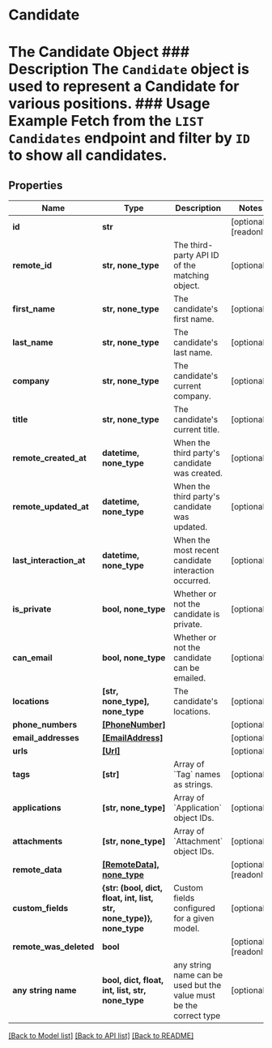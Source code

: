 # Candidate

# The Candidate Object ### Description The `Candidate` object is used to represent a Candidate for various positions. ### Usage Example Fetch from the `LIST Candidates` endpoint and filter by `ID` to show all candidates.

## Properties
Name | Type | Description | Notes
------------ | ------------- | ------------- | -------------
**id** | **str** |  | [optional] [readonly] 
**remote_id** | **str, none_type** | The third-party API ID of the matching object. | [optional] 
**first_name** | **str, none_type** | The candidate&#39;s first name. | [optional] 
**last_name** | **str, none_type** | The candidate&#39;s last name. | [optional] 
**company** | **str, none_type** | The candidate&#39;s current company. | [optional] 
**title** | **str, none_type** | The candidate&#39;s current title. | [optional] 
**remote_created_at** | **datetime, none_type** | When the third party&#39;s candidate was created. | [optional] 
**remote_updated_at** | **datetime, none_type** | When the third party&#39;s candidate was updated. | [optional] 
**last_interaction_at** | **datetime, none_type** | When the most recent candidate interaction occurred. | [optional] 
**is_private** | **bool, none_type** | Whether or not the candidate is private. | [optional] 
**can_email** | **bool, none_type** | Whether or not the candidate can be emailed. | [optional] 
**locations** | **[str, none_type], none_type** | The candidate&#39;s locations. | [optional] 
**phone_numbers** | [**[PhoneNumber]**](PhoneNumber.md) |  | [optional] 
**email_addresses** | [**[EmailAddress]**](EmailAddress.md) |  | [optional] 
**urls** | [**[Url]**](Url.md) |  | [optional] 
**tags** | **[str]** | Array of &#x60;Tag&#x60; names as strings. | [optional] 
**applications** | **[str, none_type]** | Array of &#x60;Application&#x60; object IDs. | [optional] 
**attachments** | **[str, none_type]** | Array of &#x60;Attachment&#x60; object IDs. | [optional] 
**remote_data** | [**[RemoteData], none_type**](RemoteData.md) |  | [optional] [readonly] 
**custom_fields** | **{str: (bool, dict, float, int, list, str, none_type)}, none_type** | Custom fields configured for a given model. | [optional] 
**remote_was_deleted** | **bool** |  | [optional] [readonly] 
**any string name** | **bool, dict, float, int, list, str, none_type** | any string name can be used but the value must be the correct type | [optional]

[[Back to Model list]](../README.md#documentation-for-models) [[Back to API list]](../README.md#documentation-for-api-endpoints) [[Back to README]](../README.md)


